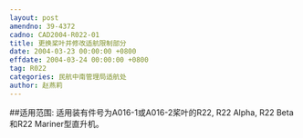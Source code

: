 ```yaml
---
layout: post
amendno: 39-4372
cadno: CAD2004-R022-01
title: 更换桨叶并修改适航限制部分
date: 2004-03-23 00:00:00 +0800
effdate: 2004-03-24 00:00:00 +0800
tag: R022
categories: 民航中南管理局适航处
author: 赵燕莉
---
```


##适用范围:
适用装有件号为A016-1或A016-2桨叶的R22, R22 Alpha, R22 Beta和R22 Mariner型直升机。

